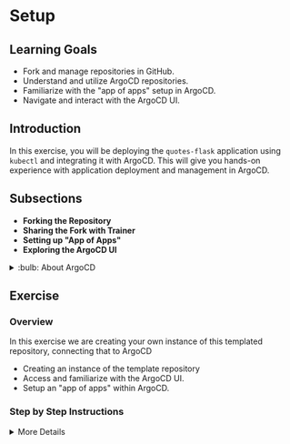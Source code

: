 # Setup

## Learning Goals

- Fork and manage repositories in GitHub.
- Understand and utilize ArgoCD repositories.
- Familiarize with the "app of apps" setup in ArgoCD.
- Navigate and interact with the ArgoCD UI.

## Introduction

In this exercise, you will be deploying the `quotes-flask` application using `kubectl` and integrating it with ArgoCD. This will give you hands-on experience with application deployment and management in ArgoCD.

## Subsections

- **Forking the Repository**
- **Sharing the Fork with Trainer**
- **Setting up "App of Apps"**
- **Exploring the ArgoCD UI**

<details>
<summary>:bulb: About ArgoCD</summary>

ArgoCD is a declarative, GitOps continuous delivery tool for Kubernetes. It facilitates the management and deployment of applications within Kubernetes using Git repositories as the source of truth for defining the desired application state.

</details>

## Exercise

### Overview
In this exercise we are creating your own instance of this templated repository, connecting that to ArgoCD

- Creating an instance of the template repository
- Access and familiarize with the ArgoCD UI.
- Setup an "app of apps" within ArgoCD.

### Step by Step Instructions

<details>
<summary>More Details</summary>

### Overview


<details>
<summary>:bulb: This requires git email and name to  configured on your machine. If you have not done this, here are the commands to set it up</summary>

You need to provide your email and name to git with the following commands.

``` bash
git config --global user.email "you@example.com"
git config --global user.name "Your Name"
```

</details>

### Tasks

**Creating a repository from the template**

-  Go to Code tab of this repository and click `Use this template`

![Use this template](img/template.png)

-  Select your GitHub user as the owner and name the repository. Leave the repo public to have unlimited action minutes.

> :bulb: **From this point forward, all actions should be performed in the repository you just created, not the template repository**

**Exploring the ArgoCD UI**

- Open a browser and navigate to the provided ArgoCD instance URL.
- Log in using the provided credentials.
- See that the main page shows a list of applications that are currently deployed in the cluster.
- In the navigation bar, click on `Settings` to create a connection to your own repository.
- Click on `Repositories` and then `Connect Repo`.
- Fill in the following details:
  - **Connection method**: `HTTPS`
  - **Type**: `Git`
  - **Project**: `default`
  - **URL**: <your repository URL>
- Click on `Connect`.
- See that the repository is now connected to ArgoCD.

![alt](img/repository_synced.png)


**Setting up "App of Apps"**

In order to do this, we first need to know our own namespace. We can do this by running the following command:

``` bash
kubectl config view --minify -o jsonpath='{..namespace}'
```


- Click on `Applications` in the navigation bar to see the list of applications that are currently deployed in the cluster.
- Click on `New App` to create a new application.
- Fill in the following details:
  - **Application Name**: <your name>-quotes-flask
  - **Project Name**: `default`
  - **Sync Policy**: `Manual`
  - **Repository URL**: <your repository URL>
  - **Revision**: `HEAD`
  - **Path**: `quotes-flask/k8s`
  - **Cluster**: `in-cluster`
  - **Namespace**: <your namespace>

![](img/app1.png)
![](img/app2.png)

- Click on `Create`.
- Head back to the main page and see that the application is now listed.

![alt](img/unsynced-app-overview.png)

The application is in a `OutOfSync` state. This is because we have not yet synced the application with the repository. We will do this in the next step.

</details>



